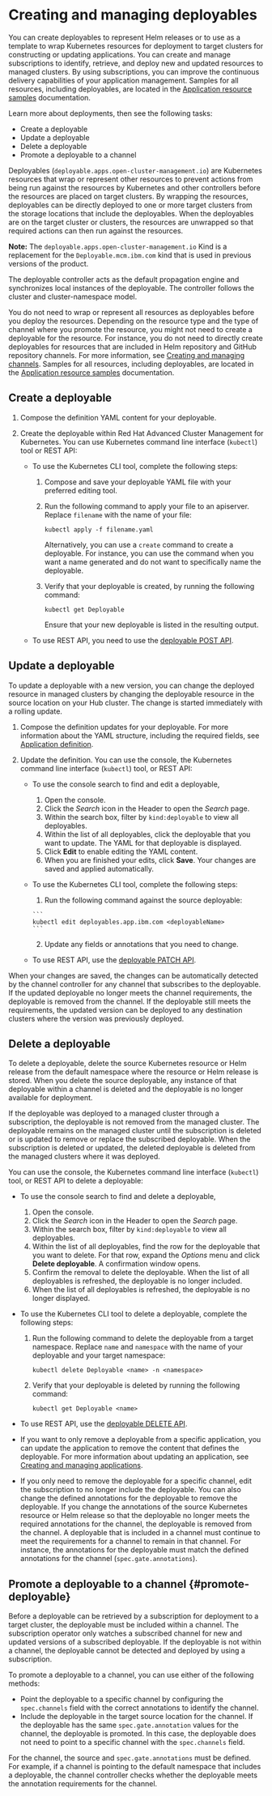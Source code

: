 # Creating and managing deployables

You can create deployables to represent Helm releases or to use as a template to wrap Kubernetes resources for deployment to target clusters for constructing or updating applications. You can create and manage subscriptions to identify, retrieve, and deploy new and updated resources to managed clusters. By using subscriptions, you can improve the continuous delivery capabilities of your application management. Samples for all resources, including deployables, are located in the [Application resource samples](app_resource_samples.md) documentation.

Learn more about deployments, then see the following tasks:

  - Create a deployable
  - Update a deployable
  - Delete a deployable
  - Promote a deployable to a channel


Deployables (`deployable.apps.open-cluster-management.io`) are Kubernetes resources that wrap or represent other resources to prevent actions from being run against the resources by Kubernetes and other controllers before the resources are placed on target clusters. By wrapping the resources, deployables can be directly deployed to one or more target clusters from the storage locations that include the deployables. When the deployables are on the target cluster or clusters, the resources are unwrapped so that required actions can then run against the resources.  

**Note:** The `deployable.apps.open-cluster-management.io` Kind is a replacement for the `Deployable.mcm.ibm.com` kind that is used in previous versions of the product.

The deployable controller acts as the default propagation engine and synchronizes local instances of the deployable. The controller follows the cluster and cluster-namespace model.

You do not need to wrap or represent all resources as deployables before you deploy the resources. Depending on the resource type and the type of channel where you promote the resource, you might not need to create a deployable for the resource. For instance, you do not need to directly create deployables for resources that are included in Helm repository and GitHub repository channels. For more information, see [Creating and managing channels](managing_channels.md). Samples for all resources, including deployables, are located in the [Application resource samples](app_resource_samples.md) documentation.

## Create a deployable

1. Compose the definition YAML content for your deployable.

2. Create the deployable within Red Hat Advanced Cluster Management for Kubernetes. You can use Kubernetes command line interface (`kubectl`) tool or REST API:

   * To use the Kubernetes CLI tool, complete the following steps:

     1. Compose and save your deployable YAML file with your preferred editing tool.
     2. Run the following command to apply your file to an apiserver. Replace `filename` with the name of your file:

        ```
        kubectl apply -f filename.yaml
        ```

        Alternatively, you can use a `create` command to create a deployable. For instance, you can use the command when you want a name generated and do not want to specifically name the deployable.
     3. Verify that your deployable is created, by running the following command:

        ```
        kubectl get Deployable
        ```

        Ensure that your new deployable is listed in the resulting output.

   * To use REST API, you need to use the [deployable POST API](../apis/mcm/deployables_app.json).

## Update a deployable

To update a deployable with a new version, you can change the deployed resource in managed clusters by changing the deployable resource in the source location on your Hub cluster. The change is started immediately with a rolling update.

1. Compose the definition updates for your deployable. For more information about the YAML structure, including the required fields, see [Application definition](#application-yaml-structure).

2. Update the definition. You can use the console, the Kubernetes command line interface (`kubectl`) tool, or REST API:

   * To use the console search to find and edit a deployable,

     1. Open the console.
     2. Click the _Search_ icon in the Header to open the _Search_ page.
     3. Within the search box, filter by `kind:deployable` to view all deployables.
     4. Within the list of all deployables, click the deployable that you want to update. The YAML for that deployable is displayed.
     5. Click **Edit** to enable editing the YAML content.
     6. When you are finished your edits, click **Save**. Your changes are saved and applied automatically.

   * To use the Kubernetes CLI tool, complete the following steps:

       1. Run the following command against the source deployable:

         ```
         kubectl edit deployables.app.ibm.com <deployableName>
         ```

       2. Update any fields or annotations that you need to change.

   * To use REST API, use the [deployable PATCH API](../apis/mcm/deployables_app.json).

When your changes are saved, the changes can be automatically detected by the channel controller for any channel that subscribes to the deployable. If the updated deployable no longer meets the channel requirements, the deployable is removed from the channel. If the deployable still meets the requirements, the updated version can be deployed to any destination clusters where the version was previously deployed.

## Delete a deployable

To delete a deployable, delete the source Kubernetes resource or Helm release from the default namespace where the resource or Helm release is stored. When you delete the source deployable, any instance of that deployable within a channel is deleted and the deployable is no longer available for deployment.

If the deployable was deployed to a managed cluster through a subscription, the deployable is not removed from the managed cluster. The deployable remains on the managed cluster until the subscription is deleted or is updated to remove or replace the subscribed deployable. When the subscription is deleted or updated, the deleted deployable is deleted from the managed clusters where it was deployed.

You can use the console, the Kubernetes command line interface (`kubectl`) tool, or REST API to delete a deployable:

* To use the console search to find and delete a deployable,

  1. Open the console.
  2. Click the _Search_ icon in the Header to open the _Search_ page.
  3. Within the search box, filter by `kind:deployable` to view all deployables.
  4. Within the list of all deployables, find the row for the deployable that you want to delete. For that row, expand the _Options_ menu and click **Delete deployable**. A confirmation window opens.
  5. Confirm the removal to delete the deployable. When the list of all deployables is refreshed, the deployable is no longer included.
  6. When the list of all deployables is refreshed, the deployable is no longer displayed.

* To use the Kubernetes CLI tool to delete a deployable, complete the following steps:

  1. Run the following command to delete the deployable from a target namespace. Replace `name` and `namespace` with the name of your deployable and your target namespace:

     ```
     kubectl delete Deployable <name> -n <namespace>
     ```

  2. Verify that your deployable is deleted by running the following command:

     ```
     kubectl get Deployable <name>
     ```

* To use REST API, use the [deployable DELETE API](../apis/mcm/deployables_app.json).

* If you want to only remove a deployable from a specific application, you can update the application to remove the content that defines the deployable. For more information about updating an application, see [Creating and managing applications](managing_apps.md).

* If you only need to remove the deployable for a specific channel, edit the subscription to no longer include the deployable. You can also change the defined annotations for the deployable to remove the deployable. If you change the annotations of the source Kubernetes resource or Helm release so that the deployable no longer meets the required annotations for the channel, the deployable is removed from the channel. A deployable that is included in a channel must continue to meet the requirements for a channel to remain in that channel. For instance, the annotations for the deployable must match the defined annotations for the channel (`spec.gate.annotations`).

## Promote a deployable to a channel {#promote-deployable}

Before a deployable can be retrieved by a subscription for deployment to a target cluster, the deployable must be included within a channel. The subscription operator only watches a subscribed channel for new and updated versions of a subscribed deployable. If the deployable is not within a channel, the deployable cannot be detected and deployed by using a subscription.

To promote a deployable to a channel, you can use either of the following methods:

* Point the deployable to a specific channel by configuring the `spec.channels` field with the correct annotations to identify the channel.
* Include the deployable in the target source location for the channel. If the deployable has the same `spec.gate.annotation` values for the channel, the deployable is promoted. In this case, the deployable does not need to point to a specific channel with the  `spec.channels` field.

For the channel, the source and `spec.gate.annotations` must be defined. For example, if a channel is pointing to the default namespace that includes a deployable, the channel controller checks whether the deployable meets the annotation requirements for the channel.
